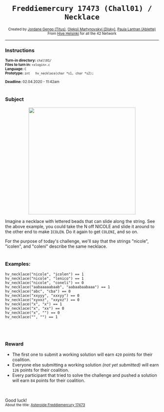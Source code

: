 <h1 align="center"><code>Freddiemercury 17473 (Chall01) / Necklace</code></h1>

<div align="center">
  <sub>Created by <a href="https://github.com/jgengo">Jordane Gengo (Titus)</a>, <a href="">Oleksii Martynovskyi (Disky)</a>, <a href="">Paula Lantran (Ablette)</a></sub>
</div>
<div align="center">
  <sub>From <a href="https://hive.fi">Hive Helsinki</a> for all the 42 Network</sub>
</div>

---

### Instructions

<sub>**Turn-in directory:** `chall01/`</sub><br />
<sub>**Files to turn in:** `<xlogin>.c`</sub><br />
<sub>**Language:** `C`</sub><br />
<sub>**Prototype:** `int   hv_necklace(char *s1, char *s2);`</sub>

<sub>**Deadline:** 02.04.2020 - 11:42am</sub>
<br /><br />
### Subject

<p align="center">
  <img width="350" height="350" src="https://www.craftkitsandsupplies.com/images/Beads/Alpha_Beads/Wood_Alphabet_Beads_26217.jpg">
</p>

Imagine a necklace with lettered beads that can slide along the string. See the above example, you could take the N off NICOLE and slide it around to the other end to make `ICOLEN`. Do it again to get `COLENI`, and so on. 

For the purpose of today's challenge, we'll say that the strings "nicole", "icolen", and "coleni" describe the same necklace.
<br /><br />
### Examples:

```
hv_necklace("nicole", "icolen") == 1
hv_necklace("nicole", "lenico") == 1
hv_necklace("nicole", "coneli") == 0
hv_necklace("aabaaaaabaab", "aabaabaabaaa") == 1
hv_necklace("abc", "cba") == 0
hv_necklace("xxyyy", "xxxyy") == 0
hv_necklace("xyxxz", "xxyxz") == 0
hv_necklace("x", "x") == 1
hv_necklace("x", "xx") == 0
hv_necklace("x", "") == 0
hv_necklace("", "") == 1
```
<br /><br />
### Reward

 - The first one to submit a working solution will earn `420` points for their coalition.
 - Everyone else submitting a working solution *(not yet submitted)* will earn `126` points for their coalition.
 - Every participant that tried to solve the challenge and pushed a solution will earn `84` points for their coalition.
 
<br /><br />
Good luck!
<br />
<sub>About the title: <a href="https://www.bbc.com/mundo/noticias-37280377">Asteroide Freddiemercury 17473</a></sub>
